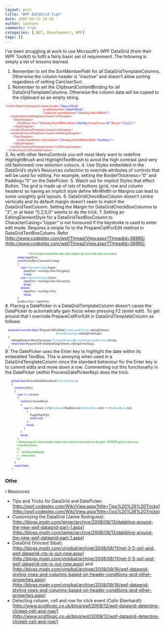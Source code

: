 ```yaml
---
layout: post
title: "WPF DataGrid Tips"
date: 2009-04-12 14:40
author: spencen
comments: true
categories: [.NET, Development, WPF]
tags: []
---
```



I’ve been struggling at work to use Microsoft’s WPF DataGrid (from their WPF Toolkit) to fulfil a fairly basic set of requirement. The following is simply a list of lessons learned.
  

1.  Remember to set the SortMemberPath for all DataGridTemplateColumns. Otherwise the column header is “inactive” and doesn’t allow sorting regardless of setting CanUserSort. 
2.  Remember to set the ClipboardContentBinding for all DataGridTemplateColumns. Otherwise the column data will be copied to the clipboard as an empty string.        
        
<font size="1"><font face="Verdana"><span style="color: blue">&lt;</span><span style="color: #a31515">toolkit</span><span style="color: blue">:</span><span style="color: #a31515">DataGridTemplateColumn </span><span style="color: red">Header</span><span style="color: blue">=&quot;Date of Birth&quot;              
&#160;&#160;&#160;&#160;&#160;&#160;&#160;&#160;&#160;&#160;&#160;&#160;&#160;&#160;&#160;&#160;&#160;&#160;&#160;&#160;&#160;&#160;&#160;&#160;&#160;&#160;&#160;&#160;&#160;&#160;&#160;&#160;&#160;&#160;&#160;&#160;&#160;&#160;&#160;&#160;&#160;&#160;&#160;&#160;&#160;&#160;&#160;&#160; </span><span style="color: red">SortMemberPath</span><span style="color: blue">=&quot;DateOfBirth&quot;              
&#160;&#160;&#160;&#160;&#160;&#160;&#160;&#160;&#160;&#160;&#160;&#160;&#160;&#160;&#160;&#160;&#160;&#160;&#160;&#160;&#160;&#160;&#160;&#160;&#160;&#160;&#160;&#160;&#160;&#160;&#160;&#160;&#160;&#160;&#160;&#160;&#160;&#160;&#160;&#160;&#160;&#160;&#160;&#160;&#160;&#160;&#160;&#160; </span><span style="color: red">ClipboardContentBinding</span><span style="color: blue">=&quot;{</span><span style="color: #a31515">Binding </span><span style="color: red">DateOfBirth</span></font></font><font size="1"><font face="Verdana"><span style="color: blue">}&quot;&gt;             
&#160;&#160;&#160;&#160;&#160; &lt;</span><span style="color: #a31515">toolkit</span><span style="color: blue">:</span><span style="color: #a31515">DataGridTemplateColumn.CellTemplate</span></font></font><font size="1"><font face="Verdana"><span style="color: blue">&gt;             
&#160;&#160;&#160;&#160;&#160;&#160;&#160;&#160;&#160; &lt;</span><span style="color: #a31515">DataTemplate</span></font></font><font size="1"><font face="Verdana"><span style="color: blue">&gt;             
&#160;&#160;&#160;&#160;&#160;&#160;&#160;&#160;&#160;&#160;&#160;&#160;&#160; &lt;</span><span style="color: #a31515">TextBlock </span><span style="color: red">Text</span><span style="color: blue">=&quot;{</span><span style="color: #a31515">Binding </span><span style="color: red">DateOfBirth</span><span style="color: blue">,</span><span style="color: red">Mode</span><span style="color: blue">=OneWay,</span><span style="color: red">StringFormat</span><span style="color: blue">=d}&quot; </span><span style="color: red">Margin</span></font></font><font size="1"><font face="Verdana"><span style="color: blue">=&quot;2,0,2,2&quot;/&gt;             
&#160;&#160;&#160;&#160;&#160;&#160;&#160;&#160;&#160; &lt;/</span><span style="color: #a31515">DataTemplate</span></font></font><font size="1"><font face="Verdana"><span style="color: blue">&gt;&#160;&#160;&#160;&#160;&#160;&#160;&#160;&#160;&#160;&#160;&#160;&#160;&#160;&#160;&#160;&#160;&#160;&#160;&#160;&#160;   
&#160;&#160;&#160;&#160;&#160; &lt;/</span><span style="color: #a31515">toolkit</span><span style="color: blue">:</span><span style="color: #a31515">DataGridTemplateColumn.CellTemplate</span></font></font><font size="1"><font face="Verdana"><span style="color: blue">&gt;             
&#160;&#160;&#160;&#160;&#160; &lt;</span><span style="color: #a31515">toolkit</span><span style="color: blue">:</span><span style="color: #a31515">DataGridTemplateColumn.CellEditingTemplate</span></font></font><font size="1"><font face="Verdana"><span style="color: blue">&gt;             
&#160;&#160;&#160;&#160;&#160;&#160;&#160;&#160;&#160; &lt;</span><span style="color: #a31515">DataTemplate</span></font></font><font size="1"><font face="Verdana"><span style="color: blue">&gt;             
&#160;&#160;&#160;&#160;&#160;&#160;&#160;&#160;&#160;&#160;&#160;&#160;&#160; &lt;</span><span style="color: #a31515">toolkit</span><span style="color: blue">:</span><span style="color: #a31515">DatePicker </span><span style="color: red">SelectedDate</span><span style="color: blue">=&quot;{</span><span style="color: #a31515">Binding </span><span style="color: red">DateOfBirth</span><span style="color: blue">,</span><span style="color: red">Mode</span></font></font><font size="1"><font face="Verdana"><span style="color: blue">=TwoWay}&quot;/&gt;             
&#160;&#160;&#160;&#160;&#160;&#160;&#160;&#160;&#160; &lt;/</span><span style="color: #a31515">DataTemplate</span></font></font><font size="1"><font face="Verdana"><span style="color: blue">&gt;             
&#160;&#160;&#160;&#160;&#160; &lt;/</span><span style="color: #a31515">toolkit</span><span style="color: blue">:</span><span style="color: #a31515">DataGridTemplateColumn.CellEditingTemplate</span></font></font><font size="1"><font face="Verdana"><span style="color: blue">&gt;             
&#160; &lt;/</span><span style="color: #a31515">toolkit</span><span style="color: blue">:</span><span style="color: #a31515">DataGridTemplateColumn</span><span style="color: blue">&gt;             
</span></font></font>
3.  As with other ItemsControls you will most likely want to redefine HighlightBrush and HighlightTextBrush to avoid the high contrast (and very old fashioned) row selection colours. 
4.  Use Styles embedded in the DataGrid’s style’s Resources collection to override attributes of controls that will be used for editing. For example, setting the BorderThickness=”0” and Padding=”0” on the DatePicker. 
5.  Watch out for implicit Styles that effect Button. The grid is made up of lots of buttons (grid, row and column headers) so having an implicit style define MinWidth or Margins can lead to some unsightly grid layouts. 
6.  DataGridCheckBoxColumn doesn’t centre vertically and its default margin doesn’t seem to match the DataGridTextColumn. Setting the Margin for DataGridCheckBoxColumns to&#160; “2”, or at least “0,2,0,0” seems to do the trick.
7.  Setting an EditingElementStyle for a DataGridTextBoxColumn to CharacterCasing=”Upper” is not honoured if the keystroke is used to enter edit mode. Requires a simple fix to the PrepareCellForEdit method in DataGridTextBoxColumn. Refer [http://www.codeplex.com/wpf/Thread/View.aspx?ThreadId=36985](http://www.codeplex.com/wpf/Thread/View.aspx?ThreadId=36985).         
        
&#160;&#160;&#160;&#160;&#160;&#160;&#160;&#160;&#160;&#160;&#160;&#160;&#160;&#160;&#160; <font size="1" face="Verdana">&#160;&#160;&#160; </font><font size="1"><font face="Verdana"><span style="background: #f9fff9; color: green">// If text input started the edit, then replace the text with what was typed.              
</span>&#160;&#160;&#160;&#160;&#160;&#160;&#160;&#160;&#160;&#160;&#160;&#160;&#160;&#160;&#160; <span style="color: blue">string </span>inputText;             
&#160;&#160;&#160;&#160;&#160;&#160;&#160;&#160;&#160;&#160;&#160;&#160;&#160;&#160;&#160; <span style="color: blue">switch </span>(textBox.CharacterCasing)             
&#160;&#160;&#160;&#160;&#160;&#160;&#160;&#160;&#160;&#160;&#160;&#160;&#160;&#160;&#160; {             
&#160;&#160;&#160;&#160;&#160;&#160;&#160;&#160;&#160;&#160;&#160;&#160;&#160;&#160;&#160;&#160;&#160;&#160;&#160; <span style="color: blue">case </span><span style="color: #2b91af">CharacterCasing</span>.Upper:             
&#160;&#160;&#160;&#160;&#160;&#160;&#160;&#160;&#160;&#160;&#160;&#160;&#160;&#160;&#160;&#160;&#160;&#160;&#160;&#160;&#160;&#160;&#160; inputText = textArgs.Text.ToUpper();             
&#160;&#160;&#160;&#160;&#160;&#160;&#160;&#160;&#160;&#160;&#160;&#160;&#160;&#160;&#160;&#160;&#160;&#160;&#160;&#160;&#160;&#160;&#160; <span style="color: blue">b
reak</span>;             
&#160;&#160;&#160;&#160;&#160;&#160;&#160;&#160;&#160;&#160;&#160;&#160;&#160;&#160;&#160;&#160;&#160;&#160;&#160; <span style="color: blue">case </span><span style="color: #2b91af">CharacterCasing</span>.Lower:             
&#160;&#160;&#160;&#160;&#160;&#160;&#160;&#160;&#160;&#160;&#160;&#160;&#160;&#160;&#160;&#160;&#160;&#160;&#160;&#160;&#160;&#160;&#160; inputText = textArgs.Text.ToLower();             
&#160;&#160;&#160;&#160;&#160;&#160;&#160;&#160;&#160;&#160;&#160;&#160;&#160;&#160;&#160;&#160;&#160;&#160;&#160;&#160;&#160;&#160;&#160; <span style="color: blue">break</span>;             
&#160;&#160;&#160;&#160;&#160;&#160;&#160;&#160;&#160;&#160;&#160;&#160;&#160;&#160;&#160;&#160;&#160;&#160;&#160; <span style="color: blue">default</span>:             
&#160;&#160;&#160;&#160;&#160;&#160;&#160;&#160;&#160;&#160;&#160;&#160;&#160;&#160;&#160;&#160;&#160;&#160;&#160;&#160;&#160;&#160;&#160; inputText = textArgs.Text;             
&#160;&#160;&#160;&#160;&#160;&#160;&#160;&#160;&#160;&#160;&#160;&#160;&#160;&#160;&#160;&#160;&#160;&#160;&#160;&#160;&#160;&#160;&#160; <span style="color: blue">break</span>;             
&#160;&#160;&#160;&#160;&#160;&#160;&#160;&#160;&#160;&#160;&#160;&#160;&#160;&#160;&#160; }             
&#160;&#160;&#160;&#160;&#160;&#160;&#160;&#160;&#160;&#160;&#160;&#160;&#160;&#160;&#160; textBox.Text = inputText;             
</font></font>
8.  Placing a DatePicker in a DataGridTemplateColumn doesn’t cause the DatePIcker to automatically gain focus when pressing F2 (enter edit). To get around that I overrode PrepareCellForEdit in DataGridTemplateColumn as follows:        
        
<font size="1"><font face="Verdana"><span style="color: blue">&#160;&#160;&#160; protected override object </span>PrepareCellForEdit(<span style="color: #2b91af">FrameworkElement </span>editingElement,             
&#160;&#160;&#160;&#160;&#160;&#160;&#160;&#160;&#160;&#160;&#160;&#160;&#160;&#160;&#160;&#160;&#160;&#160;&#160;&#160;&#160;&#160;&#160;&#160;&#160;&#160;&#160;&#160;&#160;&#160;&#160;&#160;&#160;&#160;&#160;&#160;&#160;&#160;&#160;&#160;&#160;&#160;&#160;&#160;&#160;&#160;&#160;&#160;&#160;&#160;&#160;&#160;&#160;&#160;&#160;&#160;&#160;&#160;&#160;&#160;&#160;&#160;&#160;&#160;&#160; <span style="color: #2b91af">RoutedEventArgs </span>editingEventArgs)             
&#160;&#160;&#160; {             
&#160;&#160;&#160;&#160;&#160;&#160;&#160; editingElement.MoveFocus(<span style="color: blue">new </span><span style="color: #2b91af">TraversalRequest</span>(<span style="color: #2b91af">FocusNavigationDirection</span>.First));             
&#160;&#160;&#160;&#160;&#160;&#160;&#160; <span style="color: blue">return base</span>.PrepareCellForEdit(editingElement, editingEventArgs);             
&#160;&#160;&#160; }</font></font> <a href="http://11011.net/software/vspaste"></a>        
<a href="http://11011.net/software/vspaste"></a>
9.  The DatePicker uses the Enter key to highlight the date within its embedded TextBox. This is annoying when used in a DataGridTemplateColumn since the standard behaviour for the Enter key is to commit edits and move down a row. Commenting out this functionality in the DatePicker (within ProcessDatePickerKey) does the trick.&#160;   
        
<font size="1" face="Verdana">&#160;&#160;&#160;&#160;&#160;&#160;&#160; <span style="color: blue">private bool </span>ProcessDatePickerKey(<span style="color: #2b91af">KeyEventArgs </span>e)          
&#160;&#160;&#160;&#160;&#160;&#160;&#160; {          
&#160;&#160;&#160;&#160;&#160;&#160;&#160;&#160;&#160;&#160;&#160; <span style="color: blue">switch </span>(e.Key)          
&#160;&#160;&#160;&#160;&#160;&#160;&#160;&#160;&#160;&#160;&#160; {          
&#160;&#160;&#160;&#160;&#160;&#160;&#160;&#160;&#160;&#160;&#160;&#160;&#160;&#160;&#160; <span style="color: blue">case </span><span style="color: #2b91af">Key</span>.System:          
&#160;&#160;&#160;&#160;&#160;&#160;&#160;&#160;&#160;&#160;&#160;&#160;&#160;&#160;&#160; {          
&#160;&#160;&#160;&#160;&#160;&#160;&#160;&#160;&#160;&#160;&#160;&#160;&#160;&#160;&#160;&#160;&#160;&#160;&#160; <span style="color: blue">switch </span>(e.SystemKey)          
&#160;&#160;&#160;&#160;&#160;&#160;&#160;&#160;&#160;&#160;&#160;&#160;&#160;&#160;&#160;&#160;&#160;&#160;&#160; {          
&#160;&#160;&#160;&#160;&#160;&#160;&#160;&#160;&#160;&#160;&#160;&#160;&#160;&#160;&#160;&#160;&#160;&#160;&#160;&#160;&#160;&#160;&#160; <span style="color: blue">case </span><span style="color: #2b91af">Key</span>.Down: { <span style="color: blue">if </span>((<span style="color: #2b91af">Keyboard</span>.Modifiers &amp; <span style="color: #2b91af">ModifierKeys</span>.Alt) == <span style="color: #2b91af">ModifierKeys</span>.Alt)          
&#160;&#160;&#160;&#160;&#160;&#160;&#160;&#160;&#160;&#160;&#160;&#160;&#160;&#160;&#160;&#160;&#160;&#160;&#160;&#160;&#160;&#160;&#160;&#160;&#160;&#160;&#160; {          
&#160;&#160;&#160;&#160;&#160;&#160;&#160;&#160;&#160;&#160;&#160;&#160;&#160;&#160;&#160;&#160;&#160;&#160;&#160;&#160;&#160;&#160;&#160;&#160;&#160;&#160;&#160;&#160;&#160;&#160;&#160; TogglePopUp();          
&#160;&#160;&#160;&#160;&#160;&#160;&#160;&#160;&#160;&#160;&#160;&#160;&#160;&#160;&#160;&#160;&#160;&#160;&#160;&#160;&#160;&#160;&#160;&#160;&#160;&#160;&#160;&#160;&#160;&#160;&#160; <span style="color: blue">return true</span>;          
&#160;&#160;&#160;&#160;&#160;&#160;&#160;&#160;&#160;&#160;&#160;&#160;&#160;&#160;&#160;&#160;&#160;&#160;&#160;&#160;&#160;&#160;&#160;&#160;&#160;&#160;&#160; }          
&#160;&#160;&#160;&#160;&#160;&#160;&#160;&#160;&#160;&#160;&#160;&#160;&#160;&#160;&#160;&#160;&#160;&#160;&#160;&#160;&#160;&#160;&#160;&#160;&#160;&#160;&#160; <span style="color: blue">break</span>;          
&#160;&#160;&#160;&#160;&#160;&#160;&#160;&#160;&#160;&#160;&#160;&#160;&#160;&#160;&#160;&#160;&#160;&#160;&#160;&#160;&#160;&#160;&#160; }          
&#160;&#160;&#160;&#160;&#160;&#160;&#160;&#160;&#160;&#160;&#160;&#160;&#160;&#160;&#160;&#160;&#160;&#160;&#160; }          
&#160;&#160;&#160;&#160;&#160;&#160;&#160;&#160;&#160;&#160;&#160;&#160;&#160;&#160;&#160;&#160;&#160;&#160;&#160; <span style="color: blue">break</span>;          
&#160;&#160;&#160;&#160;&#160;&#160;&#160;&#160;&#160;&#160;&#160;&#160;&#160;&#160;&#160; }          
&#160;&#160;&#160;&#160;&#160;&#160;&#160;&#160;&#160;&#160;&#160;&#160;&#160;&#160; </font><font size="1"><font face="Verdana"><span style="background: #f9fff9; color: green">// Removing this functionality makes the control work better in the grid - ENTER goes to next row.             
</span>&#160;&#160;&#160;&#160;&#160;&#160;&#160;&#160;&#160;&#160;&#160;&#160;&#160;&#160; </font></font><font size="1"><font face="Verdana"><span style="background: #f9fff9; color: green">//case Key.Enter:             
</span>&#160;&#160;&#160;&#160;&#160;&#160;&#160;&#160;&#160;&#160;&#160;&#160;&#160;&#160; </font></font><font size="1"><font face="Verdana"><span style="background: #f9fff9; color: green">//{             
</span>&#160;&#160;&#160;&#160;&#160;&#160;&#160;&#160;&#160;&#160;&#160;&#160;&#160;&#160; </font></font><font size="1"><font face="Verdana"><span style="background: #f9fff9; color: green">//&#160;&#160;&#160; SetSelectedDate();             
</span>&#160;&#160;&#160;&#160;&#160;&#160;&#160;&#160;&#160;&#160;&#160;&#160;&#160;&#160; </font></font><font size="1"><font face="Verdana"><span style="background: #f9fff9; color: green">//&#160;&#160;&#160; return true;             
</span>&#160;&#160;&#160;&#160;&#160;&#160;&#160;&#160;&#160;&#160;&#160;&#160;&#160;&#160; </font></font><font size="1"><font face="Verdana"><span style="background: #f9fff9; color: green">//}             
</span>&#160;&#160;&#160;&#160;&#160;&#160;&#160;&#160;&#160;&#160;&#160; }            
&#160;&#160;&#160;&#160;&#160;&#160;&#160;&#160;&#160;&#160;&#160; <span style="color: blue">return false</span>;            
&#160;&#160;&#160;&#160;&#160;&#160;&#160; }</font></font>  

### Othe
r Resources

  

*   Tips and Tricks for DataGrid and DatePicker: [http://wpf.codeplex.com/Wiki/View.aspx?title=Tips%20%26%20Tricks](http://wpf.codeplex.com/Wiki/View.aspx?title=Tips%20%26%20Tricks)
*   Customizing the DataGrid (Jaime Rodriguez): [http://blogs.msdn.com/jaimer/archive/2008/08/13/dabbling-around-the-new-wpf-datagrid-part-1.aspx](http://blogs.msdn.com/jaimer/archive/2008/08/13/dabbling-around-the-new-wpf-datagrid-part-1.aspx)
*   DataGrid (Vincent Sibal): [http://blogs.msdn.com/vinsibal/archive/2008/08/11/net-3-5-sp1-and-wpf-datagrid-ctp-is-out-now.aspx](http://blogs.msdn.com/vinsibal/archive/2008/08/11/net-3-5-sp1-and-wpf-datagrid-ctp-is-out-now.aspx) and [http://blogs.msdn.com/vinsibal/archive/2008/09/16/wpf-datagrid-styling-rows-and-columns-based-on-header-conditions-and-other-properties.aspx](http://blogs.msdn.com/vinsibal/archive/2008/09/16/wpf-datagrid-styling-rows-and-columns-based-on-header-conditions-and-other-properties.aspx)
*   Detecting column, cell and row for click event (Colin Eberhardt): [http://www.scottlogic.co.uk/blog/wpf/2008/12/wpf-datagrid-detecting-clicked-cell-and-row/](http://www.scottlogic.co.uk/blog/wpf/2008/12/wpf-datagrid-detecting-clicked-cell-and-row/)

